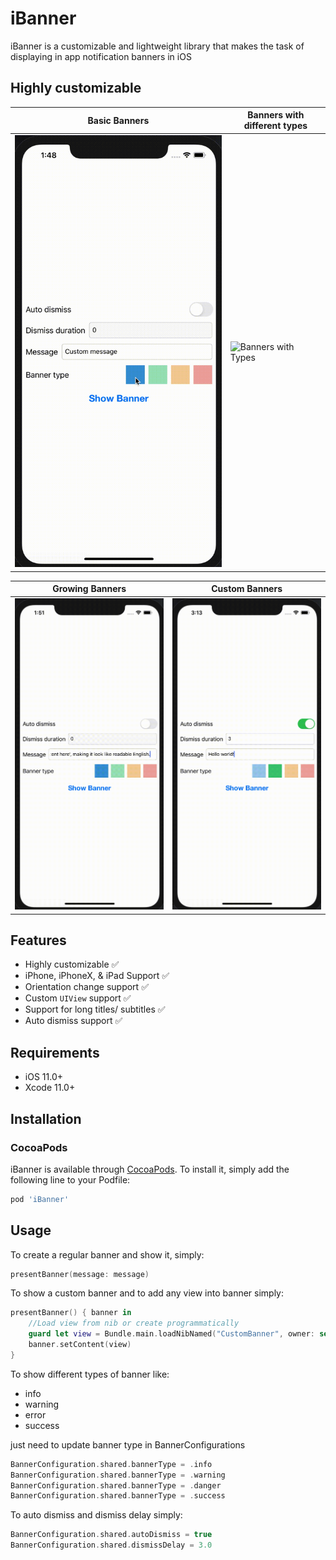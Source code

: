 # iBanner
iBanner is a customizable and lightweight library that makes the task of displaying in app notification banners in iOS

## Highly customizable

| Basic Banners | Banners with different types |
| ------------- | ------------- |
| ![Basic Banners](Example/gifs/basic.gif)  | ![Banners with Types](Example/gifs/types.gif)  | 

| Growing Banners | Custom Banners |
| ------------- | ------------- |
| ![Growing Banners](Example/gifs/growing.gif)  | ![Custom Banners](Example/gifs/custom.gif) | 

## Features
- Highly customizable ✅
- iPhone, iPhoneX, & iPad Support ✅
- Orientation change support ✅
- Custom `UIView` support ✅
- Support for long titles/ subtitles ✅
- Auto dismiss support ✅

## Requirements
 - iOS 11.0+
 - Xcode 11.0+
 
## Installation

### CocoaPods

iBanner is available through [CocoaPods](http://cocoapods.org). To install
it, simply add the following line to your Podfile:

```ruby
pod 'iBanner'
```

## Usage
To create a regular banner and show it, simply:

```swift
presentBanner(message: message)
```

To show a custom banner and to add any view into banner simply:
```swift
presentBanner() { banner in
    //Load view from nib or create programmatically
    guard let view = Bundle.main.loadNibNamed("CustomBanner", owner: self, options: nil)?.first as? UIView else { return }
    banner.setContent(view)
}
```

To show different types of banner like:
- info
- warning
- error
- success

just need to update banner type in BannerConfigurations
```swift
BannerConfiguration.shared.bannerType = .info
BannerConfiguration.shared.bannerType = .warning
BannerConfiguration.shared.bannerType = .danger
BannerConfiguration.shared.bannerType = .success
```
To auto dismiss and dismiss delay simply:
```swift
BannerConfiguration.shared.autoDismiss = true
BannerConfiguration.shared.dismissDelay = 3.0
```
